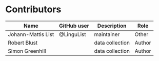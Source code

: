 # Contributors

Name | GitHub user | Description | Role
--- | --- | --- | ---
Johann-Mattis List | @LinguList | maintainer | Other
Robert Blust | | data collection | Author
Simon Greenhill | | data collection | Author 
